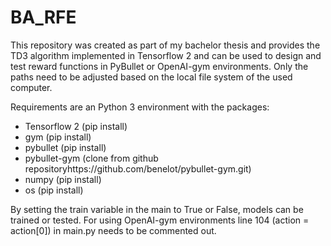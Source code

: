 # BA_RFE
This repository was created as part of my bachelor thesis and provides the TD3 algorithm implemented in Tensorflow 2 
and can be used to design and test reward functions in PyBullet or OpenAI-gym environments.
Only the paths need to be adjusted based on the local file system of the used computer.

Requirements are an Python 3 environment with the packages: 
- Tensorflow 2 (pip install)
- gym          (pip install)
- pybullet     (pip install)
- pybullet-gym (clone from github repositoryhttps://github.com/benelot/pybullet-gym.git)
- numpy        (pip install)
- os           (pip install)

By setting the train variable in the main to True or False, models can be trained or tested.
For using OpenAI-gym environments line 104 (action = action[0]) in main.py needs to be commented out.
